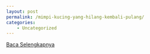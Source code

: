 ```yaml
---
layout: post
permalink: /mimpi-kucing-yang-hilang-kembali-pulang/
categories:
    - Uncategorized
---
```


[Baca Selengkapnya](/10)